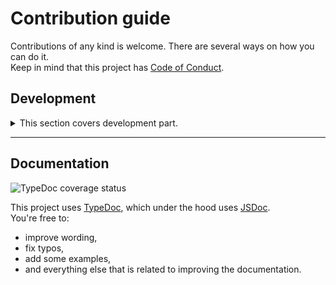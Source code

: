 # Contribution guide

Contributions of any kind is welcome. There are several ways on how you can do it.\
Keep in mind that this project has [Code of Conduct](https://github.com/svelte-docgen/svelte-docgen?tab=coc-ov-file).

## Development

<details>
<summary>This section covers development part.</summary>

### Setup

If you intend to setup this project locally, ensure you have right prerequisites from below table:

#### Prerequisites

You must have those tools installed.

| Importance | Dependency | Version                                              |
| ---------- | ---------- | ---------------------------------------------------- |
| ❗required | [Node.js]  | LTS                                                  |
| ❗required | [pnpm]     | Use `corepack enable` to automatically setup version |
| _optional_ | [typos]    | latest                                               |
| _optional_ | [lefthook] | latest                                               |

---

#### Step by step

1. Clone this repository.

1. Setup the used Node.js package manager with [corepack]:

   ```sh
   corepack enable
   ```

1. Install project dependencies with pnpm:

   ```sh
   pnpm install
   ```

1. _(optional)_ Install Git hooks with:

   ```sh
   pnpm lefthook -g install
   ```

   > [!NOTE]
   > This can save your time and project's CI & CD usage _(even if it's free)_

1. Take a look at the `"scripts"` in [`./package.json`](../package.json#scripts) to see if you can find what you need.

   For the the usage convienience those scripts concurrently run related tasks:

   - `pnpm build`
   - `pnpm dev` <- this is for the development

1. If you intend to push changes...
   You can either rely on the optional step 4 to automatically do lint checks _(related to the changed files)_
   for you while attempting to create a commit message.\
   Otherwise use `pnpm lint`.

1. If lint checks has found any issue(s), see if you can automatically fix it by running `pnpm fix`.

</details>

---

## Documentation

![TypeDoc coverage status](https://xeho91.github.io/svelte-ast-print/coverage.svg)

This project uses [TypeDoc], which under the hood uses [JSDoc].\
You're free to:

- improve wording,
- fix typos,
- add some examples,
- and everything else that is related to improving the documentation.

<!-- LINKS -->

[Node.js]: https://github.com/nodejs/node
[pnpm]: https://github.com/pnpm/pnpm
[typos]: https://github.com/crate-ci/typos
[corepack]: https://github.com/nodejs/corepack
[TypeDoc]: https://github.com/TypeStrong/typedoc
[JSDoc]: https://github.com/jsdoc/jsdoc
